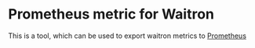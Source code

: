 # Prometheus metric for Waitron

This is a tool, which can be used to export waitron metrics to [Prometheus](https://prometheus.io/)
